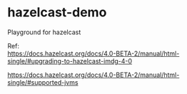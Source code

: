 # hazelcast-demo
Playground for hazelcast



Ref:   
https://docs.hazelcast.org/docs/4.0-BETA-2/manual/html-single/#upgrading-to-hazelcast-imdg-4-0

https://docs.hazelcast.org/docs/4.0-BETA-2/manual/html-single/#supported-jvms

